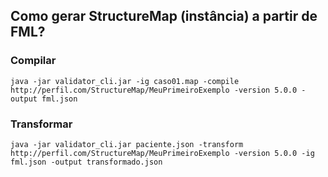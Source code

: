 ## Como gerar StructureMap (instância) a partir de FML?

### Compilar

```
java -jar validator_cli.jar -ig caso01.map -compile http://perfil.com/StructureMap/MeuPrimeiroExemplo -version 5.0.0 -output fml.json
```

### Transformar

```
java -jar validator_cli.jar paciente.json -transform http://perfil.com/StructureMap/MeuPrimeiroExemplo -version 5.0.0 -ig fml.json -output transformado.json
```
